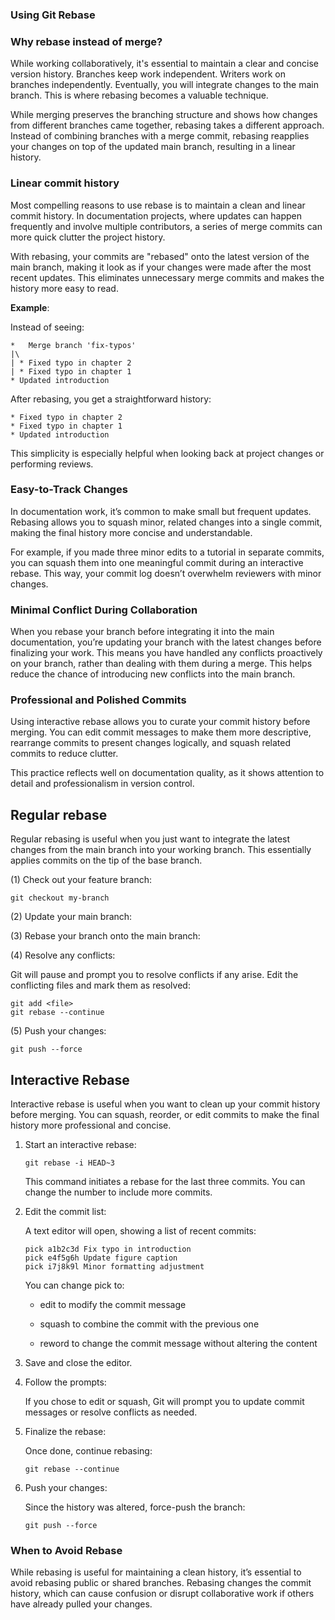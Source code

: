 ### Using Git Rebase

### Why rebase instead of merge?

While working collaboratively, it's essential to maintain a clear and concise version history. Branches keep work independent. Writers work on branches independently. Eventually, you will integrate changes to the main branch. This is where rebasing becomes a valuable technique.

While merging preserves the branching structure and shows how changes from different branches came together, rebasing takes a different approach. Instead of combining branches with a merge commit, rebasing reapplies your changes on top of the updated main branch, resulting in a linear history.

### Linear commit history

Most compelling reasons to use rebase is to maintain a clean and linear commit history. In documentation projects, where updates can happen frequently and involve multiple contributors, a series of merge commits can more quick clutter the project history.

With rebasing, your commits are "rebased" onto the latest version of the main branch, making it look as if your changes were made after the most recent updates. This eliminates unnecessary merge commits and makes the history more easy to read.

**Example**:

Instead of seeing:

```text
*   Merge branch 'fix-typos'  
|\
| * Fixed typo in chapter 2  
| * Fixed typo in chapter 1  
* Updated introduction  
```

After rebasing, you get a straightforward history:

```text
* Fixed typo in chapter 2  
* Fixed typo in chapter 1  
* Updated introduction  
```

This simplicity is especially helpful when looking back at project changes or performing reviews.

### Easy-to-Track Changes

In documentation work, it’s common to make small but frequent updates. Rebasing allows you to squash minor, related changes into a single commit, making the final history more concise and understandable.

For example, if you made three minor edits to a tutorial in separate commits, you can squash them into one meaningful commit during an interactive rebase. This way, your commit log doesn’t overwhelm reviewers with minor changes.

### Minimal Conflict During Collaboration

When you rebase your branch before integrating it into the main documentation, you’re updating your branch with the latest changes before finalizing your work. This means you have handled any conflicts proactively on your branch, rather than dealing with them during a merge. This helps reduce the chance of introducing new conflicts into the main branch.

### Professional and Polished Commits

Using interactive rebase allows you to curate your commit history before merging. You can edit commit messages to make them more descriptive, rearrange commits to present changes logically, and squash related commits to reduce clutter.

This practice reflects well on documentation quality, as it shows attention to detail and professionalism in version control.

## Regular rebase

Regular rebasing is useful when you just want to integrate the latest changes from the main branch into your working branch. This essentially applies commits on the tip of the base branch.

(1) Check out your feature branch:

```text
git checkout my-branch
```

(2) Update your main branch:

(3) Rebase your branch onto the main branch:

(4) Resolve any conflicts:

Git will pause and prompt you to resolve conflicts if any arise. Edit the conflicting files and mark them as resolved:

```text
git add <file>
git rebase --continue
```

(5) Push your changes:

```text
git push --force
```

## Interactive Rebase

Interactive rebase is useful when you want to clean up your commit history before merging. You can squash, reorder, or edit commits to make the final history more professional and concise.

1. Start an interactive rebase:

    ```text
    git rebase -i HEAD~3
    ```

    This command initiates a rebase for the last three commits. You can change the number to include more commits.

2. Edit the commit list:

   A text editor will open, showing a list of recent commits:

   ```text
   pick a1b2c3d Fix typo in introduction  
   pick e4f5g6h Update figure caption  
   pick i7j8k9l Minor formatting adjustment  
   ```

   You can change pick to:

   * edit to modify the commit message

   * squash to combine the commit with the previous one

   * reword to change the commit message without altering the content

3. Save and close the editor.
4. Follow the prompts:

   If you chose to edit or squash, Git will prompt you to update commit messages or resolve conflicts as needed.

5. Finalize the rebase:

   Once done, continue rebasing:

   ```text
   git rebase --continue
   ```

6. Push your changes:

   Since the history was altered, force-push the branch:

   ```text
   git push --force
   ```

### When to Avoid Rebase

While rebasing is useful for maintaining a clean history, it’s essential to avoid rebasing public or shared branches. Rebasing changes the commit history, which can cause confusion or disrupt collaborative work if others have already pulled your changes.

